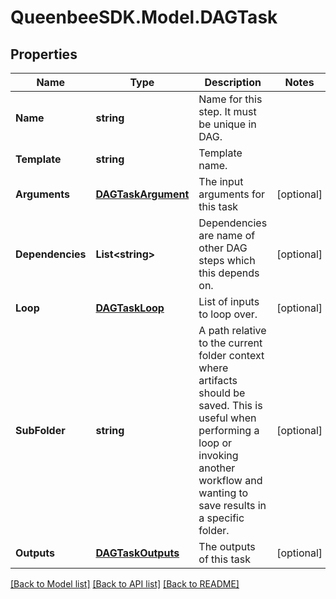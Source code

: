 
# QueenbeeSDK.Model.DAGTask

## Properties

Name | Type | Description | Notes
------------ | ------------- | ------------- | -------------
**Name** | **string** | Name for this step. It must be unique in DAG. | 
**Template** | **string** | Template name. | 
**Arguments** | [**DAGTaskArgument**](DAGTaskArgument.md) | The input arguments for this task | [optional] 
**Dependencies** | **List&lt;string&gt;** | Dependencies are name of other DAG steps which this depends on. | [optional] 
**Loop** | [**DAGTaskLoop**](DAGTaskLoop.md) | List of inputs to loop over. | [optional] 
**SubFolder** | **string** | A path relative to the current folder context where artifacts should be saved. This is useful when performing a loop or invoking another workflow and wanting to save results in a specific folder. | [optional] 
**Outputs** | [**DAGTaskOutputs**](DAGTaskOutputs.md) | The outputs of this task | [optional] 

[[Back to Model list]](../README.md#documentation-for-models)
[[Back to API list]](../README.md#documentation-for-api-endpoints)
[[Back to README]](../README.md)

